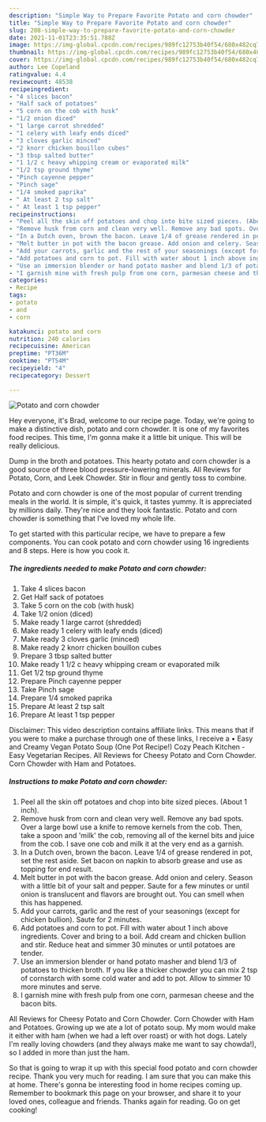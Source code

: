 ```yaml
---
description: "Simple Way to Prepare Favorite Potato and corn chowder"
title: "Simple Way to Prepare Favorite Potato and corn chowder"
slug: 208-simple-way-to-prepare-favorite-potato-and-corn-chowder
date: 2021-11-01T23:35:51.788Z
image: https://img-global.cpcdn.com/recipes/989fc12753b40f54/680x482cq70/potato-and-corn-chowder-recipe-main-photo.jpg
thumbnail: https://img-global.cpcdn.com/recipes/989fc12753b40f54/680x482cq70/potato-and-corn-chowder-recipe-main-photo.jpg
cover: https://img-global.cpcdn.com/recipes/989fc12753b40f54/680x482cq70/potato-and-corn-chowder-recipe-main-photo.jpg
author: Lee Copeland
ratingvalue: 4.4
reviewcount: 48538
recipeingredient:
- "4 slices bacon"
- "Half sack of potatoes"
- "5 corn on the cob with husk"
- "1/2 onion diced"
- "1 large carrot shredded"
- "1 celery with leafy ends diced"
- "3 cloves garlic minced"
- "2 knorr chicken bouillon cubes"
- "3 tbsp salted butter"
- "1 1/2 c heavy whipping cream or evaporated milk"
- "1/2 tsp ground thyme"
- "Pinch cayenne pepper"
- "Pinch sage"
- "1/4 smoked paprika"
- " At least 2 tsp salt"
- " At least 1 tsp pepper"
recipeinstructions:
- "Peel all the skin off potatoes and chop into bite sized pieces. (About 1 inch)."
- "Remove husk from corn and clean very well. Remove any bad spots. Over a large bowl use a knife to remove kernels from the cob. Then, take a spoon and &#39;milk&#39; the cob, removing all of the kernel bits and juice from the cob. I save one cob and milk it at the very end as a garnish."
- "In a Dutch oven, brown the bacon. Leave 1/4 of grease rendered in pot, set the rest aside. Set bacon on napkin to absorb grease and use as topping for end result."
- "Melt butter in pot with the bacon grease. Add onion and celery. Season with a little bit of your salt and pepper. Saute for a few minutes or until onion is translucent and flavors are brought out. You can smell when this has happened."
- "Add your carrots, garlic and the rest of your seasonings (except for chicken bullion). Saute for 2 minutes."
- "Add potatoes and corn to pot. Fill with water about 1 inch above ingredients. Cover and bring to a boil. Add cream and chicken bullion and stir. Reduce heat and simmer 30 minutes or until potatoes are tender."
- "Use an immersion blender or hand potato masher and blend 1/3 of potatoes to thicken broth. If you like a thicker chowder you can mix 2 tsp of cornstarch with some cold water and add to pot. Allow to simmer 10 more minutes and serve."
- "I garnish mine with fresh pulp from one corn, parmesan cheese and the bacon bits."
categories:
- Recipe
tags:
- potato
- and
- corn

katakunci: potato and corn 
nutrition: 240 calories
recipecuisine: American
preptime: "PT36M"
cooktime: "PT54M"
recipeyield: "4"
recipecategory: Dessert

---
```



![Potato and corn chowder](https://img-global.cpcdn.com/recipes/989fc12753b40f54/680x482cq70/potato-and-corn-chowder-recipe-main-photo.jpg)

Hey everyone, it's Brad, welcome to our recipe page. Today, we're going to make a distinctive dish, potato and corn chowder. It is one of my favorites food recipes. This time, I'm gonna make it a little bit unique. This will be really delicious.

Dump in the broth and potatoes. This hearty potato and corn chowder is a good source of three blood pressure-lowering minerals. All Reviews for Potato, Corn, and Leek Chowder. Stir in flour and gently toss to combine.

Potato and corn chowder is one of the most popular of current trending meals in the world. It is simple, it's quick, it tastes yummy. It is appreciated by millions daily. They're nice and they look fantastic. Potato and corn chowder is something that I've loved my whole life.


To get started with this particular recipe, we have to prepare a few components. You can cook potato and corn chowder using 16 ingredients and 8 steps. Here is how you cook it.

<!--inarticleads1-->

##### The ingredients needed to make Potato and corn chowder:

1. Take 4 slices bacon
1. Get Half sack of potatoes
1. Take 5 corn on the cob (with husk)
1. Take 1/2 onion (diced)
1. Make ready 1 large carrot (shredded)
1. Make ready 1 celery with leafy ends (diced)
1. Make ready 3 cloves garlic (minced)
1. Make ready 2 knorr chicken bouillon cubes
1. Prepare 3 tbsp salted butter
1. Make ready 1 1/2 c heavy whipping cream or evaporated milk
1. Get 1/2 tsp ground thyme
1. Prepare Pinch cayenne pepper
1. Take Pinch sage
1. Prepare 1/4 smoked paprika
1. Prepare  At least 2 tsp salt
1. Prepare  At least 1 tsp pepper


Disclaimer: This video description contains affiliate links. This means that if you were to make a purchase through one of these links, I receive a • Easy and Creamy Vegan Potato Soup (One Pot Recipe!) Cozy Peach Kitchen - Easy Vegetarian Recipes. All Reviews for Cheesy Potato and Corn Chowder. Corn Chowder with Ham and Potatoes. 

<!--inarticleads2-->

##### Instructions to make Potato and corn chowder:

1. Peel all the skin off potatoes and chop into bite sized pieces. (About 1 inch).
1. Remove husk from corn and clean very well. Remove any bad spots. Over a large bowl use a knife to remove kernels from the cob. Then, take a spoon and &#39;milk&#39; the cob, removing all of the kernel bits and juice from the cob. I save one cob and milk it at the very end as a garnish.
1. In a Dutch oven, brown the bacon. Leave 1/4 of grease rendered in pot, set the rest aside. Set bacon on napkin to absorb grease and use as topping for end result.
1. Melt butter in pot with the bacon grease. Add onion and celery. Season with a little bit of your salt and pepper. Saute for a few minutes or until onion is translucent and flavors are brought out. You can smell when this has happened.
1. Add your carrots, garlic and the rest of your seasonings (except for chicken bullion). Saute for 2 minutes.
1. Add potatoes and corn to pot. Fill with water about 1 inch above ingredients. Cover and bring to a boil. Add cream and chicken bullion and stir. Reduce heat and simmer 30 minutes or until potatoes are tender.
1. Use an immersion blender or hand potato masher and blend 1/3 of potatoes to thicken broth. If you like a thicker chowder you can mix 2 tsp of cornstarch with some cold water and add to pot. Allow to simmer 10 more minutes and serve.
1. I garnish mine with fresh pulp from one corn, parmesan cheese and the bacon bits.


All Reviews for Cheesy Potato and Corn Chowder. Corn Chowder with Ham and Potatoes. Growing up we ate a lot of potato soup. My mom would make it either with ham (when we had a left over roast) or with hot dogs. Lately I&#39;m really loving chowders (and they always make me want to say chowda!), so I added in more than just the ham. 

So that is going to wrap it up with this special food potato and corn chowder recipe. Thank you very much for reading. I am sure that you can make this at home. There's gonna be interesting food in home recipes coming up. Remember to bookmark this page on your browser, and share it to your loved ones, colleague and friends. Thanks again for reading. Go on get cooking!
